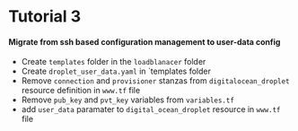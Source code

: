 # Tutorial 3

#### Migrate from ssh based configuration management to user-data config 

* Create `templates` folder in the `loadblanacer` folder
* Create `droplet_user_data.yaml` in `templates folder
* Remove `connection` and `provisioner` stanzas from `digitalocean_droplet` resource definition in `www.tf` file 
* Remove `pub_key` and `pvt_key` variables from `variables.tf`
* add `user_data` paramater to `digital_ocean_droplet` resource in `www.tf` file 
